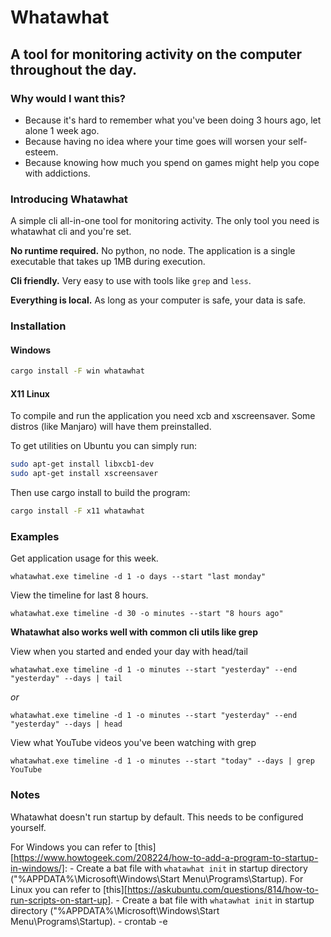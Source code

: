 # Whatawhat
## A tool for monitoring activity on the computer throughout the day.

### Why would I want this?
- Because it's hard to remember what you've been doing 3 hours ago, let alone 1 week ago.
- Because having no idea where your time goes will worsen your self-esteem.
- Because knowing how much you spend on games might help you cope with addictions.


### Introducing Whatawhat
A simple cli all-in-one tool for monitoring activity. The only tool you need is whatawhat cli and you're set.

**No runtime required.** No python, no node. The application is a single executable that takes up 1MB during execution.

**Cli friendly.** Very easy to use with tools like `grep` and `less`.

**Everything is local.** As long as your computer is safe, your data is safe.

### Installation

#### Windows
```bash
cargo install -F win whatawhat
```


#### X11 Linux
To compile and run the application you need xcb and xscreensaver.
Some distros (like Manjaro) will have them preinstalled.

To get utilities on Ubuntu you can simply run:
```bash
sudo apt-get install libxcb1-dev
sudo apt-get install xscreensaver
```
Then use cargo install to build the program:
```bash
cargo install -F x11 whatawhat
```


### Examples

Get application usage for this week.
```
whatawhat.exe timeline -d 1 -o days --start "last monday"
```

View the timeline for last 8 hours.
```
whatawhat.exe timeline -d 30 -o minutes --start "8 hours ago"
```

**Whatawhat also works well with common cli utils like grep**

View when you started and ended your day with head/tail
```
whatawhat.exe timeline -d 1 -o minutes --start "yesterday" --end  "yesterday" --days | tail
```
*or*
```
whatawhat.exe timeline -d 1 -o minutes --start "yesterday" --end  "yesterday" --days | head
```

View what YouTube videos you've been watching with grep
```
whatawhat.exe timeline -d 1 -o minutes --start "today" --days | grep YouTube
```

### Notes

Whatawhat doesn't run startup by default. This needs to be configured yourself.

For Windows you can refer to [this][https://www.howtogeek.com/208224/how-to-add-a-program-to-startup-in-windows/]:
    - Create a bat file with `whatawhat init` in startup directory ("%APPDATA%\Microsoft\Windows\Start Menu\Programs\Startup).
For Linux you can refer to [this][https://askubuntu.com/questions/814/how-to-run-scripts-on-start-up].
    - Create a bat file with `whatawhat init` in startup directory ("%APPDATA%\Microsoft\Windows\Start Menu\Programs\Startup).
    - crontab -e


